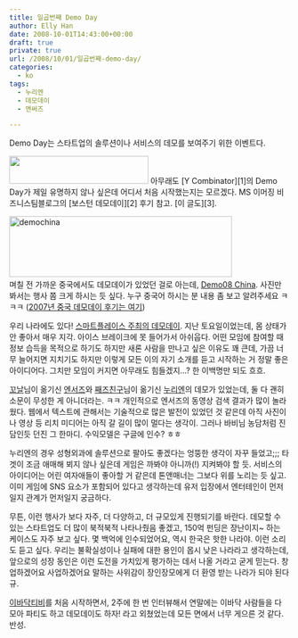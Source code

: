 ```yaml
---
title: 일곱번째 Demo Day
author: Elly Han
date: 2008-10-01T14:43:00+00:00
draft: true
private: true
url: /2008/10/01/일곱번째-demo-day/
categories:
  - ko
tags:
  - 누리엔
  - 데모데이
  - 앤써즈

---
```

Demo Day는 스타트업의 솔루션이나 서비스의 데모를 보여주기 위한 이벤트다.

<img height="50" src="https://i1.wp.com/www.ycombinator.com/images/yc500.gif?resize=250%2C50" width="250" border="0" data-recalc-dims="1" />  
아무래도 [Y Combinator][1]의 Demo Day가 제일 유명하지 않나 싶은데 어디서 처음 시작했는지는 모르겠다. MS 이머징 비즈니스팀블로그의 [보스턴 데모데이][2] 후기 참고. [이 글도][3].

<img title="demochina" height="109" alt="demochina" src="https://i0.wp.com/ellysalley.com/wp-content/uploads/2008/10/10601378021.jpg?resize=400%2C109" width="400" border="0" data-recalc-dims="1" />    
며칠 전 가까운 중국에서도 데모데이가 있었던 걸로 아는데, [Demo08 China][4]. 사진만 봐서는 행사 쫌 크게 하시는 듯 싶다. 누구 중국어 하시는 분 내용 좀 보고 알려주세요 ㅋㅋㅋ ([2007년 중국 데모데이 후기는 여기][5])

우리 나라에도 있다! [스마트플레이스 주최의 데모데이][6]. 지난 토요일이었는데, 몸 상태가 안 좋아서 매우 지각. 아이스 브레이크에 못 들어가서 아쉬웁다. 어떤 모임에 참여할 때 정보 습득을 목적으로 하기도 하지만 새론 사람을 만나고 싶은 이유도 꽤 큰데, 가끔 너무 늘어지면 지치기도 하지만 이렇게 모든 이의 자기 소개를 듣고 시작하는 거 정말 좋은 아이디어다. 그치만 모임이 커지면 아무래도 힘들겠지…? 한 이백명만 되도 흐흐.

[꼬날][7]님이 옮기신 [엔서즈][8]와 [째즈친구][9]님이 옮기신 [누리엔][10]의 데모가 있었는데, 둘 다 괜히 소문이 무성한 게 아니더라는. ㅋㅋ 개인적으로 엔서즈의 동영상 검색 결과가 많이 놀라웠다. 웹에서 텍스트에 관해서는 기술적으로 많은 발전이 있었던 것 같은데 아직 사진이나 영상 등 리치 미디어는 아직 갈 길이 많이 멀다는 생각이. 그러나 바비님 농담처럼 진담인듯 던진 그 한마디. 수익모델은 구글에 인수? ㅎㅎ

누리엔의 경우 성형외과에 솔루션으로 팔아도 좋겠다는 엉뚱한 생각이 자꾸 들었고;;; 타겟이 조금 애매해 뵈지 않나 싶은데 게임은 까봐야 아니까(!) 지켜봐야 할 듯. 서비스의 아이디어는 어린 여자애들이 좋아할 거 같은데 톤앤매너는 그보다 위를 노리는 듯 싶고. 이미 게임에 SNS 요소가 포함되어 있다고 생각하는데 유저 입장에서 엔터테인이 먼저일지 관계가 먼저일지 궁금하다.

무튼, 이런 행사가 보다 자주, 더 다양하고, 더 규모있게 진행되기를 바란다. 데모할 수 있는 스타트업도 더 많이 북적북적 나타나줬음 좋겠고, 150억 펀딩은 장난이지~ 하는 케이스도 자주 보고 싶다. 몇 백억에 인수되었어요, 역시 한국은 핫한 나라야. 이런 소리도 듣고 싶다. 우리는 불확실성이나 실패에 대한 용인이 몹시 낮은 나라라고 생각하는데, 앞으로의 성장 동인은 이런 도전을 가치있게 평가하는 데서 나올 거라고 굳게 믿는다. 창업하겠어요 사업하겠어요 말하는 사위감이 장인장모에게 더 환영 받는 나라가 되야 된다규.

[이바닥티비][11]를 처음 시작하면서, 2주에 한 번 인터뷰해서 연말에는 이바닥 사람들을 다 모아 파티도 하고 데모데이도 하자! 라고 외쳤었는데 모든 면에서 너무 게으른 것 같다. 반성.

 [1]: http://www.ycombinator.com/index.html
 [2]: http://microsoftstartupzone.com/blogs/the_next_big_thing/archive/2008/08/15/ycombinator-startup-demo-day-boston-2008.aspx
 [3]: http://microsoftstartupzone.com/blogs/the_next_big_thing/archive/2008/03/19/y-combinator-demo-day-which-one-will-be-the-next-big-thing.aspx
 [4]: http://www.cyzone.cn/bian/zt/2008/09/26/demo2008.html
 [5]: http://microsoftstartupzone.com/blogs/china/archive/2007/09/21/demo-china-2007.aspx
 [6]: http://www.smartplace.kr/blog_post_323.aspx
 [7]: http://kkonal.com/
 [8]: http://www.enswer.net/
 [9]: http://ymjkim.tistory.com/
 [10]: http://www.nurien.com/
 [11]: http://ebadak.tv/